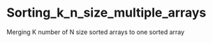 Sorting_k_n_size_multiple_arrays
================================

Merging K number of N size sorted arrays to one sorted array
